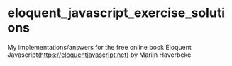 # eloquent_javascript_exercise_solutions

My implementations/answers for the free online book Eloquent Javascript(https://eloquentjavascript.net) by Marijn Haverbeke